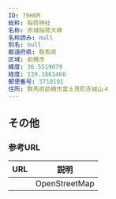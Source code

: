 ```yaml
---
ID: 79H6M
総称: 稲荷神社
名称: 赤城稲荷大神
名称読み: null
別名: null
都道府県: 群馬県
区域: 前橋市
緯度: 36.5519079
経度: 139.1861466
郵便番号: 3710101
住所: 群馬県前橋市富士見町赤城山４
---
```


## その他

### 参考URL

| URL | 説明          |
| --- | ------------- |
|     | OpenStreetMap |
